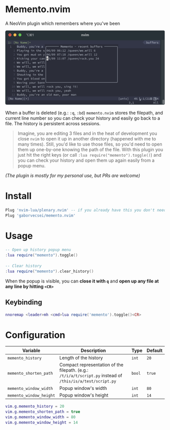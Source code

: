 # Memento.nvim

A NeoVim plugin which remembers where you've been

![Memento](art/memento.png)

When a buffer is deleted (e.g.: `:q`, `:bd`) `memento.nvim` stores the filepath, and current line number so
you can check your history and easily go back to a file. The history is persistent across sessions.

> Imagine, you are editing 3 files and in the heat of development you close `nvim` to open it up
> in another directory (happened with me to many times).
> Still, you'd like to use those files, so you'd need to open them up one-by-one knowing the path of the file.
> With this plugin you just hit the right keys (or call `:lua require("memento").toggle()`)
> and you can check your history and open them up again easily from a popup menu.

*(The plugin is mostly for my personal use, but PRs are welcome)*

# Install

```lua
Plug 'nvim-lua/plenary.nvim' -- if you already have this you don't need to include it again
Plug 'gaborvecsei/memento.nvim'
```

# Usage

```lua
-- Open up history popup menu
:lua require("memento").toggle()

-- Clear history
:lua require("memento").clear_history()
```

When the popup is visible, you can **close it with `q`** and **open up any file at any line by hitting `<CR>`**

## Keybinding

```lua
nnoremap <leader>mh <cmd>lua require('memento').toggle()<CR>
```

# Configuration

| Variable                | Description                                                                                                | Type   | Default |
|-------------------------|------------------------------------------------------------------------------------------------------------|--------|---------|
| `memento_history`       | Length of the history                                                                                      | `int`  | `20`    |
| `memento_shorten_path`  | Compact representation of the filepath. (e.g.: `/t/i/a/t/script.py` instead of `/this/is/a/test/script.py` | `bool` | `true`  |
| `memento_window_width`  | Popup window's width                                                                                       | `int`  | `80`    |
| `memento_window_height` | Popup window's height                                                                                      | `int`  | `14`    |

```lua
vim.g.memento_history = 20
vim.g.memento_shorten_path = true
vim.g.memento_window_width = 80
vim.g.memento_window_height = 14
```

